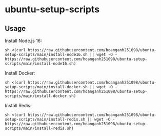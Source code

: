 # ubuntu-setup-scripts
## Usage
Install Node.js 16:

    sh <(curl https://raw.githubusercontent.com/hoanganh251098/ubuntu-setup-scripts/main/install-node16.sh || wget -O - https://raw.githubusercontent.com/hoanganh251098/ubuntu-setup-scripts/main/install-node16.sh)

Install Docker:

    sh <(curl https://raw.githubusercontent.com/hoanganh251098/ubuntu-setup-scripts/main/install-docker.sh || wget -O - https://raw.githubusercontent.com/hoanganh251098/ubuntu-setup-scripts/main/install-docker.sh)

Install Redis:

    sh <(curl https://raw.githubusercontent.com/hoanganh251098/ubuntu-setup-scripts/main/install-redis.sh || wget -O - https://raw.githubusercontent.com/hoanganh251098/ubuntu-setup-scripts/main/install-redis.sh)
